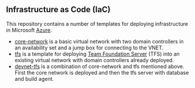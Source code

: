 Infrastructure as Code (IaC)
----------------------------

This repository contains a number of templates for deploying infrastructure in Microsoft [Azure](https://azure.microsoft.com/en-us/).

* [core-network](core-network/) is a basic virtual network with two domain controllers in an availability set and a jump box for connecting to the VNET. 
* [tfs](tfs/) is a template for deploying [Team Foundation Server](https://www.visualstudio.com/tfs/) (TFS) into an existing virtual network with domain controllers already deployed. 
* [devnet-tfs](devnet-tfs) is a combination of core-network and tfs mentioned above. First the core network is deployed and then the tfs server with database and build agent. 
